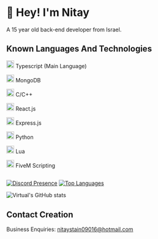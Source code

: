 # 👋 Hey! I'm Nitay
A 15 year old back-end developer from Israel.

## Known Languages And Technologies
<img width="20" src="https://upload.wikimedia.org/wikipedia/commons/thumb/4/4c/Typescript_logo_2020.svg/1024px-Typescript_logo_2020.svg.png" /> Typescript (Main Language)

<img width="20" src="https://www.pngitem.com/pimgs/m/385-3850359_icon-mongodb-logo-hd-png-download.png" /> MongoDB

<img width="20" src="https://upload.wikimedia.org/wikipedia/commons/1/19/C_Logo.png" /> C/C++

<img width="20" src="https://cdn4.iconfinder.com/data/icons/logos-3/600/React.js_logo-512.png" /> React.js

<img width="20" src="https://camo.githubusercontent.com/6686b9ef0e21e13c9e7c846340303765c0f36e40a0490bcad453ea9d0d433ea0/68747470733a2f2f7777772e6d656d656e746f746563682e696e2f6173736574732f696d616765732f69636f6e732f657870726573732e706e67" /> Express.js

<img width="20" src="https://upload.wikimedia.org/wikipedia/commons/thumb/c/c3/Python-logo-notext.svg/1024px-Python-logo-notext.svg.png" /> Python

<img width="20" src="https://upload.wikimedia.org/wikipedia/commons/thumb/c/cf/Lua-Logo.svg/1024px-Lua-Logo.svg.png" /> Lua

<img width="20" src="https://logos-world.net/wp-content/uploads/2021/03/FiveM-Logo.png" /> FiveM Scripting

##

[![Discord Presence](https://lanyard.cnrad.dev/api/907644492419571752?theme=dark&bg=492042&animated=true&hideDiscrim=false&borderRadius=20px)](https://discord.com/users/907644492419571752)
[![Top Languages](https://github-readme-stats.vercel.app/api/top-langs/?username=VirtuallDev&layout=compact&langs_count=10&theme=tokyonight)](https://github.com/anuraghazra/github-readme-stats)

![Virtual's GitHub stats](https://github-readme-stats.vercel.app/api?username=VirtuallDev&show_icons=true&theme=tokyonight)





## Contact Creation
Business Enquiries: nitaystain09016@hotmail.com
